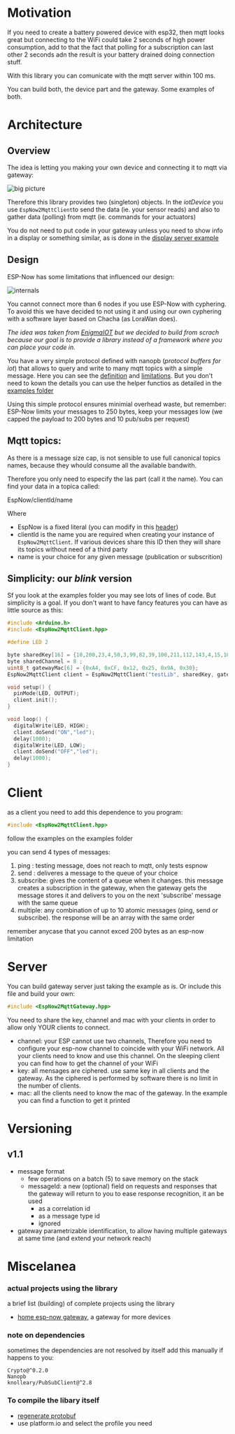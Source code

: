 Motivation
==========

If you need to create a battery powered device with esp32, then mqtt looks great but connecting to the WiFi could take 2 seconds of high power consumption, add to that the fact that polling for a subscription can last other 2 seconds adn the result is your battery drained doing connection stuff.

With this library you can comunicate with the mqtt server within 100 ms. 

You can build both, the device part and the gateway. Some examples of both.

Architecture
============

Overview
--------

The idea is letting you making your own device and connecting it to mqtt via gateway:

![big picture](https://www.plantuml.com/plantuml/png/VP8nJyCm48Nt-nMdR0mPA5iLHPMWOg8WCR0W8MCVgQN45-mpLONuxpXEMhK4rPFzxjtJToUlWYWliMlntJROMotH4u1rGlv3QS90Bh2_dYcB4qMbBYNiRm0S6qBBSaTVLjCtO3gQkvuTES5Ypz6djw42LS0utFvOrg7Vy6xny2boszgav7fsObMMzToGol03C87YLLbEmHFeYN84nQCq4ZTAQAVsU0cughWNoqwrTJtGDvVfxyV8R6WE-FyP4ljyfkfyqicBIrm_Fxrj7by0TClHOC6o9OzTyhmwH9FN7l9snyfP-25cI1_BozmAi29dqY_u1G00 "big picture")

Therefore this library provides two (singleton) objects. In the *iotDevice* you use `EspNow2MqttClient`to send the data (ie. your sensor reads) and also to gather data (polling) from mqtt (ie. commands for your actuators)

You do not need to put code in your gateway unless you need to show info in a display or something similar, as is done in the [display server example](examples/server/server.cpp)

Design
------

ESP-Now has some limitations that influenced our design:

![internals](https://www.plantuml.com/plantuml/png/fP8nJyCm48Lt_ufJbqpjm8YYg1Agc2YLEZ3RZabEScnZNwW2wd_d4gSjHHK3M5vyVkzyxvFNYMIalhE0ZanqqYPHMFDAG1uYDYr1ZT5eGk-448NpjG5jqJY2Jm6yjE-2T-DvayBM7-wUteWU9aKMN8kST7wde2mLEXa7I2QYjFWXnnUg2cIQ947f6sRTIjviJaDdAA86FOIMExWcMxFWOfrRGRbQLLUNHr4SJt4QIUOWXz_oF6R9hK2XL_jU9HrH6PwiOpLOL973vPd62XV-mwBvEukBTPuZi_ZPTpv_1zNCe2PICpieb-VhUzZiTyljyuiG4yR559qplACsYrDo8SxliZLNriRL_EM-0000 "internals")

You cannot connect more than 6 nodes if you use ESP-Now with cyphering. To avoid this we have decided to not using it and using our own cyphering with a software layer based on Chacha (as LoraWan does). 

*The idea was taken from [EnigmaIOT](https://gmag11.github.io/EnigmaIOT/html/index.html) but we decided to build from scrach because our goal is to provide a library instead of a framework where you can place your code in.*

You have a very simple protocol defined with nanopb (*protocol buffers for iot*) that allows to query and write to many mqtt topics with a simple message. Here you can see the [definition](messages.proto) and [limitations](messages.options). But you don't need to kown the details you can use the helper functios as detailed in the [examples folder](examples/client)

Using this simple protocol ensures minimial overhead waste, but remember: ESP-Now limits your messages to 250 bytes, keep your messages low (we capped the payload to 200 bytes and 10 pub/subs per request)

Mqtt topics:
-----------

As there is a message size cap, is not sensible to use full canonical topics names, because they whould consume all the available bandwith.

Therefore you only need to especify the las part (call it the name). You can find your data in a topica called:

EspNow/clientId/name

Where

- EspNow is a fixed literal (you can modify in this [header](src/EspNow2MqttGateway.hpp))
- clientId is the name you are required when creating your instance of `EspNow2MqttClient`. If various devices share this ID then they will share its topics without need of a third party
- name is your choice for any given message (publication or subscrition)


Simplicity: our *blink* version
----------

Sf you look at the examples folder you may see lots of lines of code. But simplicity is a goal. If you don't want to have fancy features you can have as little source as this:

```c++
#include <Arduino.h>
#include <EspNow2MqttClient.hpp>

#define LED 2

byte sharedKey[16] = {10,200,23,4,50,3,99,82,39,100,211,112,143,4,15,106};
byte sharedChannel = 8 ;
uint8_t gatewayMac[6] = {0xA4, 0xCF, 0x12, 0x25, 0x9A, 0x30};
EspNow2MqttClient client = EspNow2MqttClient("testLib", sharedKey, gatewayMac, sharedChannel);

void setup() {
  pinMode(LED, OUTPUT);
  client.init();
}

void loop() {
  digitalWrite(LED, HIGH);
  client.doSend("ON","led");
  delay(1000);
  digitalWrite(LED, LOW);
  client.doSend("OFF","led");
  delay(1000);
}
```


Client
======

as a client you need to add this dependence to you program:

```c++
#include <EspNow2MqttClient.hpp>
```

follow the examples on the examples folder

you can send 4 types of messages:

1. ping : testing message, does not reach to mqtt, only tests espnow
2. send : deliveres a message to the queue of your choice
3. subscribe: gives the content of a queue when it changes. this message creates a subscription in the gateway, when the gateway gets the message stores it and delivers to you on the next 'subscribe' message with the same queue
4. multiple: any combination of up to 10 atomic messages (ping, send or subscribe). the response will be an array with the same order

remember anycase that you cannot exced 200 bytes as an esp-now limitation

Server
======

You can build gateway server just taking the example as is. Or include this file and build your own:

```c++
#include <EspNow2MqttGateway.hpp>
```

You need to share the key, channel and mac with your clients in order to allow only YOUR clients to connect.

- channel: your ESP cannot use two channels, Therefore you need to configure your esp-now channel to coincide with your WiFi network. All your clients need to know and use this channel. On the sleeping client you can find how to get the channel of your WiFi
- key: all mensages are ciphered. use same key in all clients and the gateway. As the ciphered is performed by software there is no limit in the number of clients.
- mac: all the clients need to know the mac of the gateway. In the example you can find a function to get it printed

Versioning
==========

v1.1
----

- message format
  - few operations on a batch (5) to save memory on the stack
  - messageId: a new (optional) field on requests and responses that the gateway will return to you to ease response recognition, it an be used
    - as a correlation id
    - as a message type id
    - ignored
- gateway parametrizable identification, to allow having multiple gateways at same time (and extend your network reach)


Miscelanea
===========

### actual projects using the library

a brief list (building) of complete projects using the library

- [home esp-now gateway](https://bitbucket.org/enrique_vicent/homeespnowgateway/src/master/), a gateway for more devices


### note on dependencies

sometimes the dependencies are not resolved by itself add this manually if happens to you:

```
Crypto@^0.2.0
Nanopb
knolleary/PubSubClient@^2.8
```

### To compile the libary itself

+ [regenerate protobuf](documentation/protobuf.md)
+ use platform.io and select the profile you need

